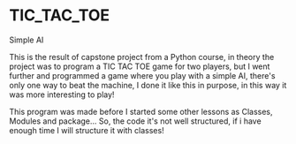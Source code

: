 # TIC_TAC_TOE
Simple AI

This is the result of capstone project from a Python course, in theory the project was to program a TIC TAC TOE game for two players, but I went further and programmed a game where you  play with a simple AI, there's only one way to beat the machine, I done it like this in purpose, in this way it was more interesting to play! 

This program was made before I started some other lessons as Classes, Modules and package... So, the code it's not well structured, if i have enough time I will structure it with classes!
